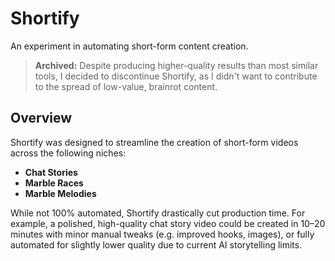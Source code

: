 # Shortify  

An experiment in automating short-form content creation.  

> **Archived:** Despite producing higher-quality results than most similar tools, I decided to discontinue Shortify, as I didn't want to contribute to the spread of low-value, brainrot content.  

## Overview  

Shortify was designed to streamline the creation of short-form videos across the following niches:  

- **Chat Stories**  
- **Marble Races**  
- **Marble Melodies**  

While not 100% automated, Shortify drastically cut production time. For example, a polished, high-quality chat story video could be created in 10–20 minutes with minor manual tweaks (e.g. improved hooks, images), or fully automated for slightly lower quality due to current AI storytelling limits. 